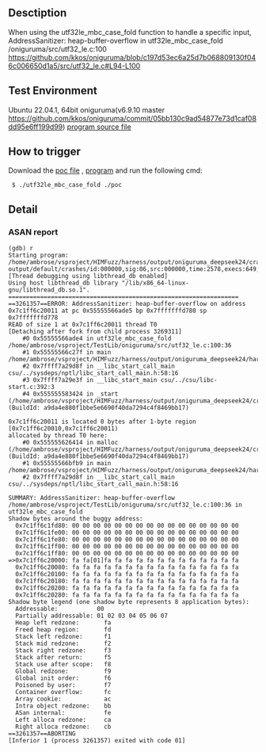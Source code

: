 ## Desctiption
When using the utf32le_mbc_case_fold function to handle a specific input, AddressSanitizer: heap-buffer-overflow in utf32le_mbc_case_fold /oniguruma/src/utf32_le.c:100
https://github.com/kkos/oniguruma/blob/c197d53ec6a25d7b068809130f046c006650d1a5/src/utf32_le.c#L94-L100
## Test Environment
Ubuntu 22.04.1, 64bit
oniguruma(v6.9.10 master https://github.com/kkos/oniguruma/commit/05bb130c9ad54877e73d1caf08dd95e6ff199d99)
[program source file](https://github.com/ambrosecm/pocs/blob/main/oniguruma/utf32le_mbc_case_fold/utf32le_mbc_case_fold.c)

## How to trigger
Download the [poc file](https://github.com/ambrosecm/pocs/blob/main/oniguruma/utf32le_mbc_case_fold/poc) , [program](https://github.com/ambrosecm/pocs/blob/main/oniguruma/utf32le_mbc_case_fold/utf32le_mbc_case_fold) and run the following cmd:
```
 $ ./utf32le_mbc_case_fold ./poc
```

## Detail
### ASAN report
```
(gdb) r
Starting program: /home/ambrose/vsproject/HIMFuzz/harness/output/oniguruma_deepseek24/crashes/utf32_le.c/generate/utf32le_mbc_case_fold/utf32le_mbc_case_fold output/default/crashes/id:000000,sig:06,src:000000,time:2578,execs:649,op:havoc,rep:4
[Thread debugging using libthread_db enabled]
Using host libthread_db library "/lib/x86_64-linux-gnu/libthread_db.so.1".
=================================================================
==3261357==ERROR: AddressSanitizer: heap-buffer-overflow on address 0x7c1ff6c20011 at pc 0x55555566ade5 bp 0x7fffffffd780 sp 0x7fffffffd778
READ of size 1 at 0x7c1ff6c20011 thread T0
[Detaching after fork from child process 3269311]
    #0 0x55555566ade4 in utf32le_mbc_case_fold /home/ambrose/vsproject/TestLib/oniguruma/src/utf32_le.c:100:36
    #1 0x55555566c27f in main /home/ambrose/vsproject/HIMFuzz/harness/output/oniguruma_deepseek24/harness/code/utf32_le.c/generate/utf32le_mbc_case_fold.c:41:18
    #2 0x7ffff7a29d8f in __libc_start_call_main csu/../sysdeps/nptl/libc_start_call_main.h:58:16
    #3 0x7ffff7a29e3f in __libc_start_main csu/../csu/libc-start.c:392:3
    #4 0x555555583424 in _start (/home/ambrose/vsproject/HIMFuzz/harness/output/oniguruma_deepseek24/crashes/utf32_le.c/generate/utf32le_mbc_case_fold/utf32le_mbc_case_fold+0x2f424) (BuildId: a9da4e880f1bbe5e6690f40da7294c4f8469bb17)

0x7c1ff6c20011 is located 0 bytes after 1-byte region [0x7c1ff6c20010,0x7c1ff6c20011)
allocated by thread T0 here:
    #0 0x555555626414 in malloc (/home/ambrose/vsproject/HIMFuzz/harness/output/oniguruma_deepseek24/crashes/utf32_le.c/generate/utf32le_mbc_case_fold/utf32le_mbc_case_fold+0xd2414) (BuildId: a9da4e880f1bbe5e6690f40da7294c4f8469bb17)
    #1 0x55555566bfb9 in main /home/ambrose/vsproject/HIMFuzz/harness/output/oniguruma_deepseek24/harness/code/utf32_le.c/generate/utf32le_mbc_case_fold.c:24:33
    #2 0x7ffff7a29d8f in __libc_start_call_main csu/../sysdeps/nptl/libc_start_call_main.h:58:16

SUMMARY: AddressSanitizer: heap-buffer-overflow /home/ambrose/vsproject/TestLib/oniguruma/src/utf32_le.c:100:36 in utf32le_mbc_case_fold
Shadow bytes around the buggy address:
  0x7c1ff6c1fd80: 00 00 00 00 00 00 00 00 00 00 00 00 00 00 00 00
  0x7c1ff6c1fe00: 00 00 00 00 00 00 00 00 00 00 00 00 00 00 00 00
  0x7c1ff6c1fe80: 00 00 00 00 00 00 00 00 00 00 00 00 00 00 00 00
  0x7c1ff6c1ff00: 00 00 00 00 00 00 00 00 00 00 00 00 00 00 00 00
  0x7c1ff6c1ff80: 00 00 00 00 00 00 00 00 00 00 00 00 00 00 00 00
=>0x7c1ff6c20000: fa fa[01]fa fa fa fa fa fa fa fa fa fa fa fa fa
  0x7c1ff6c20080: fa fa fa fa fa fa fa fa fa fa fa fa fa fa fa fa
  0x7c1ff6c20100: fa fa fa fa fa fa fa fa fa fa fa fa fa fa fa fa
  0x7c1ff6c20180: fa fa fa fa fa fa fa fa fa fa fa fa fa fa fa fa
  0x7c1ff6c20200: fa fa fa fa fa fa fa fa fa fa fa fa fa fa fa fa
  0x7c1ff6c20280: fa fa fa fa fa fa fa fa fa fa fa fa fa fa fa fa
Shadow byte legend (one shadow byte represents 8 application bytes):
  Addressable:           00
  Partially addressable: 01 02 03 04 05 06 07 
  Heap left redzone:       fa
  Freed heap region:       fd
  Stack left redzone:      f1
  Stack mid redzone:       f2
  Stack right redzone:     f3
  Stack after return:      f5
  Stack use after scope:   f8
  Global redzone:          f9
  Global init order:       f6
  Poisoned by user:        f7
  Container overflow:      fc
  Array cookie:            ac
  Intra object redzone:    bb
  ASan internal:           fe
  Left alloca redzone:     ca
  Right alloca redzone:    cb
==3261357==ABORTING
[Inferior 1 (process 3261357) exited with code 01]
```

